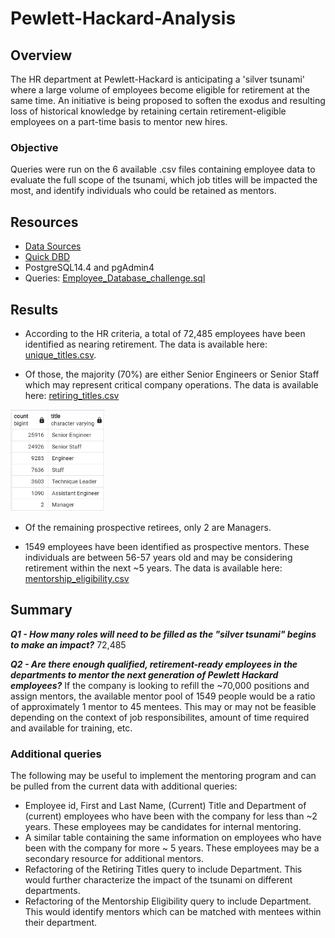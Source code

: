 # Pewlett-Hackard-Analysis

## Overview

The HR department at Pewlett-Hackard is anticipating a 'silver tsunami' where a large volume of employees become eligible for retirement at the same time.  An initiative is being proposed to soften the exodus and resulting loss of historical knowledge by retaining certain retirement-eligible employees on a part-time basis to mentor new hires.  

### Objective
Queries were run on the 6 available .csv files containing employee data to evaluate the full scope of the tsunami, which job titles will be impacted the most, and identify individuals who could be retained as mentors.  

## Resources

- [Data Sources](https://github.com/lnshewmo/Pewlett-Hackard-Analysis/tree/main/Pewlett-Hackard-Challenge/data)
- [Quick DBD](https://www.quickdatabasediagrams.com/)
- PostgreSQL14.4 and pgAdmin4
- Queries: [Employee_Database_challenge.sql](https://github.com/lnshewmo/Pewlett-Hackard-Analysis/blob/main/Pewlett-Hackard-Challenge/queries/Employee_Database_challenge.sql)

## Results 

- According to the HR criteria, a total of 72,485 employees have been identified as nearing retirement.  The data is available here: [unique_titles.csv](https://github.com/lnshewmo/Pewlett-Hackard-Analysis/blob/main/Pewlett-Hackard-Challenge/data/unique_titles.csv).

- Of those, the majority (70%) are either Senior Engineers or Senior Staff which may represent critical company operations.  The data is available here: [retiring_titles.csv](https://github.com/lnshewmo/Pewlett-Hackard-Analysis/blob/main/Pewlett-Hackard-Challenge/data/retiring_titles.csv)

<img src="https://github.com/lnshewmo/Pewlett-Hackard-Analysis/blob/main/Pewlett-Hackard-Challenge/data/retiring_titles.png" width=30% height=30%>

- Of the remaining prospective retirees, only 2 are Managers.  

- 1549 employees have been identified as prospective mentors.  These individuals are between 56-57 years old and may be considering retirement within the next ~5 years.  The data is available here: [mentorship_eligibility.csv](https://github.com/lnshewmo/Pewlett-Hackard-Analysis/blob/main/Pewlett-Hackard-Challenge/data/mentorship_eligibility.csv) 

## Summary

***Q1 - How many roles will need to be filled as the "silver tsunami" begins to make an impact?***  72,485

***Q2 - Are there enough qualified, retirement-ready employees in the departments to mentor the next generation of Pewlett Hackard employees?***  If the company is looking to refill the ~70,000 positions and assign mentors, the available mentor pool of 1549 people would be a ratio of approximately 1 mentor to 45 mentees.  This may or may not be feasible depending on the context of job responsibilites, amount of time required and available for training, etc.  

### Additional queries
The following may be useful to implement the mentoring program and can be pulled from the current data with additional queries:
  - Employee id, First and Last Name, (Current) Title and Department of (current) employees who have been with the company for less than ~2 years.  These employees may be candidates for internal mentoring.
  - A similar table containing the same information on employees who have been with the company for more ~ 5 years. These employees may be a secondary resource for additional mentors.
  - Refactoring of the Retiring Titles query to include Department.  This would further characterize the impact of the tsunami on different departments.
  - Refactoring of the Mentorship Eligibility query to include Department.  This would identify mentors which can be matched with mentees within their department.
